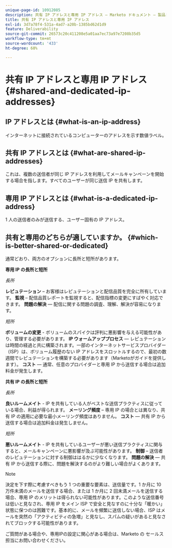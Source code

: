 ```yaml
---
unique-page-id: 10912085
description: 共有 IP アドレスと専用 IP アドレス — Marketo ドキュメント — 製品ドキュメント
title: 共有 IP アドレスと専用 IP アドレス
exl-id: 3d7a78f4-531a-4ad7-a20b-1385bd62d1d9
feature: Deliverability
source-git-commit: 26573c20c411208e5a01aa7ec73a97e7208b35d5
workflow-type: tm+mt
source-wordcount: '433'
ht-degree: 68%

---
```


# 共有 IP アドレスと専用 IP アドレス {#shared-and-dedicated-ip-addresses}

## IP アドレスとは {#what-is-an-ip-address}

インターネットに接続されているコンピューターのアドレスを示す数値ラベル。

## 共有 IP アドレスとは {#what-are-shared-ip-addresses}

これは、複数の送信者が同じ IP アドレスを利用してメールキャンペーンを開始する場合を指します。すべてのユーザーが同じ送信 IP を共有します。

## 専用 IP アドレスとは {#what-is-a-dedicated-ip-address}

1 人の送信者のみが送信する、ユーザー固有の IP アドレス。

## 共有と専用のどちらが適していますか。 {#which-is-better-shared-or-dedicated}

通常どおり、両方のオプションに長所と短所があります。

**専用 IP の長所と短所**

_長所_

**レピュテーション** – お客様はレピュテーションと配信品質を完全に所有しています。
**監視** – 配信品質レポートを監視すると、配信指標の変更にすばやく対応できます。
**問題の解決**  — 配信に関する問題の調査、理解、解決が容易になります。

_短所_

**ボリュームの変更** - ボリュームのスパイクは評判に悪影響を与える可能性があり、管理する必要があります。
**IP ウォームアッププロセス**  — レピュテーションは時間の経過と共に構築されます。一部のインターネットサービスプロバイダー（ISP）は、ボリューム履歴のない IP アドレスをスロットルするので、最初の数週間でレピュテーションを構築する必要があります（Marketoがガイドを提供します）。
**コスト** — 通常、任意のプロバイダーと専用 IP から送信する場合は追加料金が発生します。

**共有 IP の長所と短所**

_長所_

**良いルームメイト** - IP を共有している人がベストな送信プラクティスに従っている場合、利益が得られます。
**メーリング頻度** – 専用 IP の場合とは異なり、共有 IP の適用に必要な最小メーリング頻度はありません。
**コスト** — 共有 IP から送信する場合は追加料金は発生しません。

_短所_

**悪いルームメイト** - IP を共有しているユーザーが悪い送信プラクティスに関与すると、メールキャンペーンに悪影響が及ぶ可能性があります。
**制御** – 送信者のレピュテーションに対する制御ははるかに少なくなります。
**問題の解決** — 共有 IP から送信する際に、問題を解決するのがより難しい場合がよくあります。

>[!NOTE]
>
>決定を下す際に考慮すべきもう 1 つの重要な要素は、送信量です。1 か月に 10 万件未満のメールを送信する場合、または 1 か月に 2 回未満メールを送信する場合、専用 IP のメリットは得られない可能性があります。このような送信番号は低いと見なされ、専用 IP をメイン ISP で安全と見なすのに十分な「暖かい」状態に保つのは困難です。基本的に、メールを頻繁に送信しない場合、ISP はメールを突然の「アクティビティの急増」と見なし、スパムの疑いがあると見なされてブロックする可能性があります。

ご質問がある場合や、専用IPの設定に関心がある場合は、Marketo の セールス担当にお問い合わせください。
